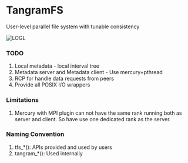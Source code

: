 # TangramFS

User-level parallel file system with tunable consistency

![LOGL](https://png.pngtree.com/png-vector/20201128/ourmid/pngtree-tangram-png-image_2412176.jpg)


### TODO 

1. Local metadata - local interval tree
2. Metadata server and Metadata client - Use mercury+pthread
3. RCP for handle data requests from peers
4. Provide all POSIX I/O wrappers

### Limitations
1. Mercury with MPI plugin can not have the same rank running both as server and client. So have use one dedicated rank as the server.

### Naming Convention

1. tfs_*(): APIs provided and used by users
2. tangram_*(): Used internally
